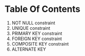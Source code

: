 # Table Of Contents
1. NOT NULL constraint
2. UNIQUE constraint
3. PRIMARY KEY constraint
4. FOREIGN KEY constraint
5. COMPOSITE KEY constraint
6. ALTERNATE KEY
